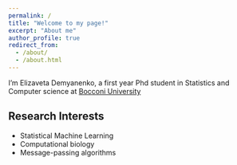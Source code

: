 ```yaml
---
permalink: /
title: "Welcome to my page!"
excerpt: "About me"
author_profile: true
redirect_from: 
  - /about/
  - /about.html
---
```





I’m Elizaveta Demyanenko, a first year Phd student in Statistics and Computer science at [Bocconi University](https://www.unibocconi.eu/ )

## Research Interests

- Statistical Machine Learning
- Computational biology
- Message-passing algorithms
